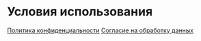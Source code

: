 # Условия использования

[Политика конфиденциальности](runscale.ru/terms/policy)
[Согласие на обработку данных](runscale.ru/terms/privacy)
